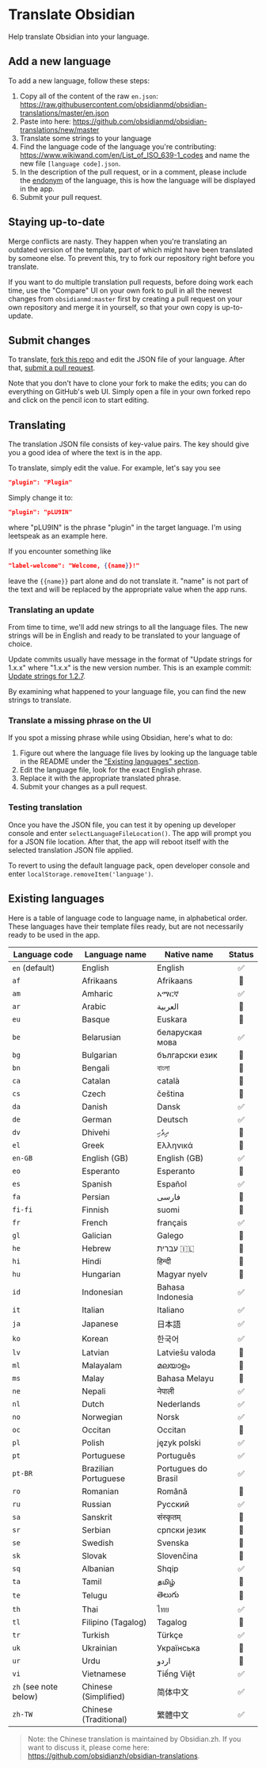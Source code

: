 # Translate Obsidian

Help translate Obsidian into your language.

## Add a new language

To add a new language, follow these steps:

1. Copy all of the content of the raw `en.json`: https://raw.githubusercontent.com/obsidianmd/obsidian-translations/master/en.json
2. Paste into here: https://github.com/obsidianmd/obsidian-translations/new/master
3. Translate some strings to your language
4. Find the language code of the language you're contributing: https://www.wikiwand.com/en/List_of_ISO_639-1_codes and name the new file `[language code].json`.
6. In the description of the pull request, or in a comment, please include the [endonym](<https://en.wikipedia.org/wiki/Endonym_and_exonym#:~:text=An%20endonym%20(also%20known%20as,their%20homeland%2C%20or%20their%20language.>) of the language, this is how the language will be displayed in the app.
7. Submit your pull request.

## Staying up-to-date

Merge conflicts are nasty. They happen when you're translating an outdated version of the template, part of which might have been translated by someone else. To prevent this, try to fork our repository right before you translate.

If you want to do multiple translation pull requests, before doing work each time, use the "Compare" UI on your own fork to pull in all the newest changes from `obsidianmd:master` first by creating a pull request on your own repository and merge it in yourself, so that your own copy is up-to-update.

## Submit changes

To translate, [fork this repo](https://guides.github.com/activities/forking/) and edit the JSON file of your language. After that, [submit a pull request](https://guides.github.com/activities/forking/).

Note that you don't have to clone your fork to make the edits; you can do everything on GitHub's web UI. Simply open a file in your own forked repo and click on the pencil icon to start editing.

## Translating

The translation JSON file consists of key-value pairs. The key should give you a good idea of where the text is in the app.

To translate, simply edit the value. For example, let's say you see

```json
"plugin": "Plugin"
```

Simply change it to:

```json
"plugin": "pLU9IN"
```

where "pLU9IN" is the phrase "plugin" in the target language. I'm using leetspeak as an example here.

If you encounter something like

```json
"label-welcome": "Welcome, {{name}}!"
```

leave the `{{name}}` part alone and do not translate it. "name" is not part of the text and will be replaced by the appropriate value when the app runs.

### Translating an update

From time to time, we'll add new strings to all the language files. The new strings will be in English and ready to be translated to your language of choice.

Update commits usually have message in the format of "Update strings for 1.x.x" where "1.x.x" is the new version number. This is an example commit: [Update strings for 1.2.7](https://github.com/obsidianmd/obsidian-translations/commit/8bff16a8b866604876d417bf7f322484b6090431).

By examining what happened to your language file, you can find the new strings to translate.

### Translate a missing phrase on the UI

If you spot a missing phrase while using Obsidian, here's what to do:

1. Figure out where the language file lives by looking up the language table in the README under the ["Existing languages" section](https://github.com/obsidianmd/obsidian-translations#existing-languages).
2. Edit the language file, look for the exact English phrase.
3. Replace it with the appropriate translated phrase.
4. Submit your changes as a pull request.

### Testing translation

Once you have the JSON file, you can test it by opening up developer console and enter `selectLanguageFileLocation()`. The app will prompt you for a JSON file location. After that, the app will reboot itself with the selected translation JSON file applied.

To revert to using the default language pack, open developer console and enter `localStorage.removeItem('language')`.

## Existing languages

Here is a table of language code to language name, in alphabetical order. These languages have their template files ready, but are not necessarily ready to be used in the app.

| Language code | Language name | Native name | Status |
| --- | --- | --- | :---: |
| `en` (default) | English | English | ✅ |
| `af` | Afrikaans | Afrikaans | 🚧 |
| `am` | Amharic |  አማርኛ | ✅ |
| `ar` | Arabic | العربية | 🚧 |
| `eu` | Basque | Euskara | 🚧 |
| `be` | Belarusian | беларуская мова | ✅ |
| `bg` | Bulgarian | български език | 🚧 |
| `bn` | Bengali | বাংলা | 🚧 |
| `ca` | Catalan | català | 🚧 |
| `cs` | Czech | čeština | 🚧 |
| `da` | Danish | Dansk | ✅ |
| `de` | German | Deutsch | ✅ |
| `dv` | Dhivehi | ދިވެހި | 🚧 |
| `el` | Greek | Ελληνικά | 🚧 |
| `en-GB` | English (GB) | English (GB) | ✅ |
| `eo` | Esperanto | Esperanto | 🚧 |
| `es` | Spanish | Español | ✅ |
| `fa` | Persian | فارسی | 🚧 |
| `fi-fi` | Finnish | suomi | 🚧 |
| `fr` | French | français | ✅ |
| `gl` | Galician  | Galego | 🚧 |
| `he` | Hebrew  | עברית 🇮🇱 | 🚧 |
| `hi` | Hindi | हिन्दी | 🚧 |
| `hu` | Hungarian | Magyar nyelv | 🚧 |
| `id` | Indonesian | Bahasa Indonesia | ✅ |
| `it` | Italian | Italiano | ✅ |
| `ja` | Japanese | 日本語 | ✅ |
| `ko` | Korean | 한국어 | ✅ |
| `lv` | Latvian | Latviešu valoda | 🚧 |
| `ml` | Malayalam | മലയാളം | 🚧 |
| `ms` | Malay | Bahasa Melayu | 🚧 |
| `ne` | Nepali | नेपाली | ✅ |
| `nl` | Dutch | Nederlands | ✅ |
| `no` | Norwegian | Norsk | ✅ |
| `oc` | Occitan | Occitan | 🚧 |
| `pl` | Polish | język polski | ✅ |
| `pt` | Portuguese | Português | ✅ |
| `pt-BR` | Brazilian Portuguese | Portugues do Brasil | ✅ |
| `ro` | Romanian | Română | 🚧 |
| `ru` | Russian | Русский | ✅ |
| `sa` | Sanskrit | संस्कृतम् | 🚧 |
| `sr` | Serbian | српски језик | 🚧 |
| `se` | Swedish | Svenska | 🚧 |
| `sk` | Slovak | Slovenčina | 🚧 |
| `sq` | Albanian | Shqip | ✅ |
| `ta` | Tamil | தமிழ் | 🚧 |
| `te` | Telugu | తెలుగు | 🚧 |
| `th` | Thai | ไทย | ✅ |
| `tl` | Filipino (Tagalog) | Tagalog | 🚧 |
| `tr` | Turkish | Türkçe | ✅ |
| `uk` | Ukrainian | Українська | 🚧 |
| `ur` | Urdu | اردو | 🚧 |
| `vi` | Vietnamese | Tiếng Việt | ✅ |
| `zh` (see note below) | Chinese (Simplified) | 简体中文 | ✅ |
| `zh-TW` | Chinese (Traditional) | 繁體中文 | ✅ |

> Note: the Chinese translation is maintained by Obsidian.zh. If you want to discuss it, please come here: https://github.com/obsidianzh/obsidian-translations.

